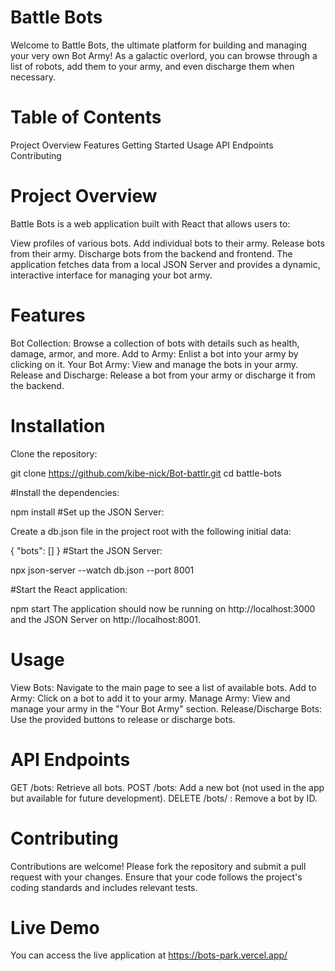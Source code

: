# Battle Bots
Welcome to Battle Bots, the ultimate platform for building and managing your very own Bot Army! As a galactic overlord, you can browse through a list of robots, add them to your army, and even discharge them when necessary.

# Table of Contents
Project Overview
Features
Getting Started
Usage
API Endpoints
Contributing

# Project Overview
Battle Bots is a web application built with React that allows users to:

View profiles of various bots.
Add individual bots to their army.
Release bots from their army.
Discharge bots from the backend and frontend.
The application fetches data from a local JSON Server and provides a dynamic, interactive interface for managing your bot army.

# Features
Bot Collection: Browse a collection of bots with details such as health, damage, armor, and more.
Add to Army: Enlist a bot into your army by clicking on it.
Your Bot Army: View and manage the bots in your army.
Release and Discharge: Release a bot from your army or discharge it from the backend.

# Installation
Clone the repository:

git clone https://github.com/kibe-nick/Bot-battlr.git
cd battle-bots

#Install the dependencies:

npm install
#Set up the JSON Server:

Create a db.json file in the project root with the following initial data:

{
  "bots": []
}
#Start the JSON Server:

npx json-server --watch db.json --port 8001

#Start the React application:

npm start
The application should now be running on http://localhost:3000 and the JSON Server on http://localhost:8001.

# Usage
View Bots: Navigate to the main page to see a list of available bots.
Add to Army: Click on a bot to add it to your army.
Manage Army: View and manage your army in the "Your Bot Army" section.
Release/Discharge Bots: Use the provided buttons to release or discharge bots.
# API Endpoints
GET /bots: Retrieve all bots.
POST /bots: Add a new bot (not used in the app but available for future development).
DELETE /bots/
: Remove a bot by ID.
# Contributing
Contributions are welcome! Please fork the repository and submit a pull request with your changes. Ensure that your code follows the project's coding standards and includes relevant tests.

# Live Demo
You can access the live application at https://bots-park.vercel.app/